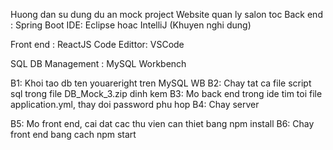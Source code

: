 Huong dan su dung du an mock project
Website quan ly salon toc
Back end : Spring Boot
IDE: Eclipse hoac IntelliJ (Khuyen nghi dung)

Front end : ReactJS
Code Edittor: VSCode

SQL DB Management : MySQL Workbench 

B1: Khoi tao db ten youareright tren MySQL WB
B2: Chay tat ca file script sql trong file DB_Mock_3.zip dinh kem
B3: Mo back end trong ide tim toi file application.yml, thay doi password phu hop
B4: Chay server

B5: Mo front end, cai dat cac thu vien can thiet bang npm install
B6: Chay front end bang cach npm start 
